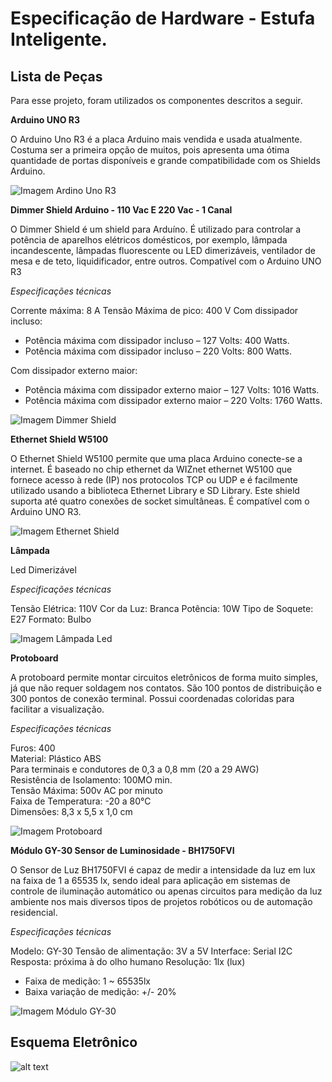 # Especificação de Hardware - Estufa Inteligente.

## Lista de Peças

Para esse projeto, foram utilizados os componentes descritos a seguir.

**Arduino UNO R3**

O Arduino Uno R3 é a placa Arduino mais vendida e usada atualmente. Costuma ser a primeira opção de muitos, pois apresenta uma ótima quantidade de portas disponíveis e grande compatibilidade com os Shields Arduino.

![Imagem Ardino Uno R3](https://github.com/KitoVallim/oic_iot_mackenzie-projeto-5K/blob/master/docs/img_hardware/arduinoR3.png)


**Dimmer Shield Arduino - 110 Vac E 220 Vac - 1 Canal**

O Dimmer Shield é um shield para Arduíno. É utilizado para controlar a potência de aparelhos elétricos domésticos, por exemplo, lâmpada incandescente, lâmpadas fluorescente ou LED dimerizáveis, ventilador de mesa e de teto, liquidificador, entre outros.
Compatível com o Arduino UNO R3

*Especificações técnicas* 

Corrente máxima: 8 A
Tensão Máxima de pico: 400 V
 Com dissipador incluso:
 - Potência máxima com dissipador incluso – 127 Volts: 400 Watts.  
 - Potência máxima com dissipador incluso – 220 Volts: 800 Watts.

Com dissipador externo maior:
 - Potência máxima com dissipador externo maior – 127 Volts: 1016 Watts.
 - Potência máxima com dissipador externo maior – 220 Volts: 1760 Watts.

![Imagem Dimmer Shield](https://github.com/KitoVallim/oic_iot_mackenzie-projeto-5K/blob/master/docs/img_hardware/dimmer.png)


**Ethernet Shield W5100**

O Ethernet Shield W5100 permite que uma placa Arduino conecte-se a internet. É baseado no chip ethernet da WIZnet ethernet W5100 que fornece acesso à rede (IP) nos protocolos TCP ou UDP e é facilmente utilizado usando a biblioteca Ethernet Library e SD Library. Este shield suporta até quatro conexões de socket simultâneas. É compatível com o Arduino UNO R3.

![Imagem Ethernet Shield](https://github.com/KitoVallim/oic_iot_mackenzie-projeto-5K/blob/master/docs/img_hardware/ethernet.png)

**Lâmpada**

Led Dimerizável

*Especificações técnicas*

Tensão Elétrica: 110V
Cor da Luz: Branca
Potência: 10W
Tipo de Soquete: E27
Formato: Bulbo


![Imagem Lâmpada Led](https://github.com/KitoVallim/oic_iot_mackenzie-projeto-5K/blob/master/docs/img_hardware/lampada.png)

**Protoboard**

A protoboard permite montar circuitos eletrônicos de forma muito simples, já que não requer soldagem nos contatos.
São 100 pontos de distribuição e 300 pontos de conexão terminal. Possui coordenadas coloridas para facilitar a visualização.

*Especificações técnicas*
   
Furos: 400  
Material: Plástico ABS  
Para terminais e condutores de 0,3 a 0,8 mm (20 a 29 AWG)  
Resistência de Isolamento: 100MO min.  
Tensão Máxima: 500v AC por minuto  
Faixa de Temperatura: -20 a 80°C  
Dimensões: 8,3 x 5,5 x 1,0 cm


![Imagem Protoboard](https://github.com/KitoVallim/oic_iot_mackenzie-projeto-5K/blob/master/docs/img_hardware/protoboard.png)


**Módulo GY-30 Sensor de Luminosidade - BH1750FVI**

O Sensor de Luz BH1750FVI é capaz de medir a intensidade da luz em lux na faixa de 1 a 65535 lx, sendo ideal para aplicação em sistemas de controle de iluminação automático ou apenas circuitos para medição da luz ambiente nos mais diversos tipos de projetos robóticos ou de automação residencial.

*Especificações técnicas*

Modelo: GY-30
Tensão de alimentação: 3V a 5V
Interface: Serial I2C
Resposta: próxima à do olho humano
Resolução: 1lx (lux)
- Faixa de medição: 1 ~ 65535lx
- Baixa variação de medição: +/- 20%

![Imagem Módulo GY-30](https://github.com/KitoVallim/oic_iot_mackenzie-projeto-5K/blob/master/docs/img_hardware/modulo_gy30.png)

## Esquema Eletrônico

![alt text](https://github.com/KitoVallim/oic_iot_mackenzie-projeto-5K/blob/master/docs/Circuito_Estufa.png)
